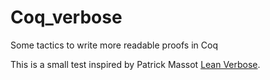 # Coq_verbose
Some tactics to write more readable proofs in Coq

This is a small test inspired by Patrick Massot [Lean Verbose](https://github.com/PatrickMassot/lean-verbose).
